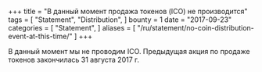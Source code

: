 +++
title = "В данный момент продажа токенов (ICO) не производится"
tags = [
    "Statement",
    "Distribution",
]
bounty = 1
date = "2017-09-23"
categories = [
     "Statement",
]
aliases = [
	"/ru/statement/no-coin-distribution-event-at-this-time/"
]
+++

В данный момент мы не проводим ICO.
Предыдущая акция по продаже токенов закончилась 31 августа 2017 г.
